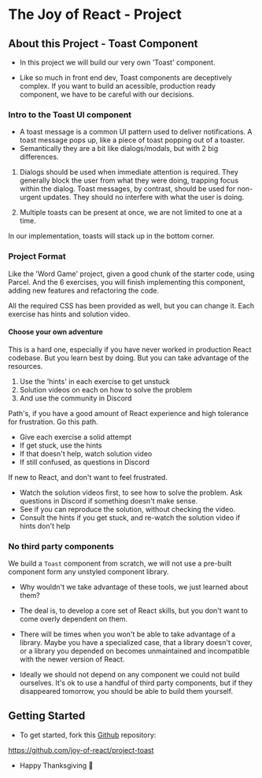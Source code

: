 # The Joy of React - Project

## About this Project - Toast Component

- In this project we will build our very own 'Toast' component.

- Like so much in front end dev, Toast components are deceptively complex. If you want to build an acessible, production ready component, we have to be careful with our decisions.

### Intro to the Toast UI component

- A toast message is a common UI pattern used to deliver notifications. A toast message pops up, like a piece of toast popping out of a toaster.
- Semantically they are a bit like dialogs/modals, but with 2 big differences.

1. Dialogs should be used when immediate attention is required. They generally block the user from what they were doing, trapping focus within the dialog. Toast messages, by contrast, should be used for non-urgent updates. They should no interfere with what the user is doing.

2. Multiple toasts can be present at once, we are not limited to one at a time.

In our implementation, toasts will stack up in the bottom corner.

### Project Format

Like the 'Word Game' project, given a good chunk of the starter code, using Parcel. And the 6 exercises, you will finish implementing this component, adding new features and refactoring the code.

All the required CSS has been provided as well, but you can change it. Each exercise has hints and solution video.

#### Choose your own adventure

This is a hard one, especially if you have never worked in production React codebase. But you learn best by doing. But you can take advantage of the resources.

1. Use the 'hints' in each exercise to get unstuck
2. Solution videos on each on how to solve the problem
3. And use the community in Discord

Path's, if you have a good amount of React experience and high tolerance for frustration. Go this path.

- Give each exercise a solid attempt
- If get stuck, use the hints
- If that doesn't help, watch solution video
- If still confused, as questions in Discord

If new to React, and don't want to feel frustrated.

- Watch the solution videos first, to see how to solve the problem. Ask questions in Discord if something doesn't make sense.
- See if you can reproduce the solution, without checking the video.
- Consult the hints if you get stuck, and re-watch the solution video if hints don't help

### No third party components

We build a `Toast` component from scratch, we will not use a pre-built component form any unstyled component library.

- Why wouldn't we take advantage of these tools, we just learned about them?
- The deal is, to develop a core set of React skills, but you don't want to come overly dependent on them.

- There will be times when you won't be able to take advantage of a library. Maybe you have a specialized case, that a library doesn't cover, or a library you depended on becomes unmaintained and incompatible with the newer version of React.

- Ideally we should not depend on any component we could not build ourselves. It's ok to use a handful of third party components, but if they disappeared tomorrow, you should be able to build them yourself.

## Getting Started

- To get started, fork this [Github](https://github.com/joy-of-react/project-toast) repository:

<https://github.com/joy-of-react/project-toast>

- Happy Thanksgiving 🦃
